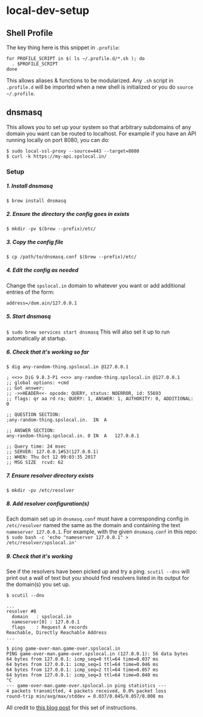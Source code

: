 # local-dev-setup

## Shell Profile
The key thing here is this snippet in `.profile`:
```
for PROFILE_SCRIPT in $( ls ~/.profile.d/*.sh ); do
  . $PROFILE_SCRIPT
done
```
This allows aliases & functions to be modularized. Any `.sh` script in `.profile.d` will be imported when a new shell is initialized or you do `source ~/.profile`.

## dnsmasq
This allows you to set up your system so that arbitrary subdomains of any domain you want can be routed to localhost. For example if you have an API running locally on port 8080, you can do:
```
$ sudo local-ssl-proxy --source=443 --target=8080
$ curl -k https://my-api.spslocal.in/
```

### Setup
##### 1. Install dnsmasq
`$ brew install dnsmasq`

##### 2. Ensure the directory the config goes in exists
`$ mkdir -pv $(brew --prefix)/etc/`

##### 3. Copy the config file
`$ cp /path/to/dnsmasq.conf $(brew --prefix)/etc/`

##### 4. Edit the config as needed
Change the `spslocal.in` domain to whatever you want or add additional entries of the form:

`address=/dom.ain/127.0.0.1`

##### 5. Start dnsmasq
`$ sudo brew services start dnsmasq`
This will also set it up to run automatically at startup.

##### 6. Check that it's working so far
```
$ dig any-random-thing.spslocal.in @127.0.0.1

; <<>> DiG 9.8.3-P1 <<>> any-random-thing.spslocal.in @127.0.0.1
;; global options: +cmd
;; Got answer:
;; ->>HEADER<<- opcode: QUERY, status: NOERROR, id: 55693
;; flags: qr aa rd ra; QUERY: 1, ANSWER: 1, AUTHORITY: 0, ADDITIONAL: 0

;; QUESTION SECTION:
;any-random-thing.spslocal.in.	IN	A

;; ANSWER SECTION:
any-random-thing.spslocal.in. 0	IN	A	127.0.0.1

;; Query time: 24 msec
;; SERVER: 127.0.0.1#53(127.0.0.1)
;; WHEN: Thu Oct 12 09:03:35 2017
;; MSG SIZE  rcvd: 62
```

##### 7. Ensure resolver directory exists
`$ mkdir -pv /etc/resolver`

##### 8. Add resolver configuration(s)
Each domain set up in `dnsmasq.conf` must have a corresponding config in `/etc/resolver` named the same as the domain and containing the text `nameserver 127.0.0.1`. For example, with the given `dnsmasq.conf` in this repo:
`$ sudo bash -c 'echo "nameserver 127.0.0.1" > /etc/resolver/spslocal.in'`

##### 9. Check that it's working
See if the resolvers have been picked up and try a ping. `scutil --dns` will print out a wall of text but you should find resolvers listed in its output for the domain(s) you set up.
```
$ scutil --dns

...
resolver #8
  domain   : spslocal.in
  nameserver[0] : 127.0.0.1
  flags    : Request A records
Reachable, Directly Reachable Address
...

$ ping game-over-man.game-over.spslocal.in
PING game-over-man.game-over.spslocal.in (127.0.0.1): 56 data bytes
64 bytes from 127.0.0.1: icmp_seq=0 ttl=64 time=0.037 ms
64 bytes from 127.0.0.1: icmp_seq=1 ttl=64 time=0.046 ms
64 bytes from 127.0.0.1: icmp_seq=2 ttl=64 time=0.057 ms
64 bytes from 127.0.0.1: icmp_seq=3 ttl=64 time=0.040 ms
^C
--- game-over-man.game-over.spslocal.in ping statistics ---
4 packets transmitted, 4 packets received, 0.0% packet loss
round-trip min/avg/max/stddev = 0.037/0.045/0.057/0.008 ms
```

All credit to [this blog post](https://blog.thesparktree.com/local-development-with-wildcard-dns) for this set of instructions.
